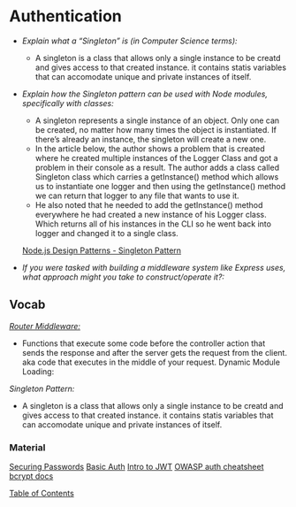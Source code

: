 # Authentication

- _Explain what a “Singleton” is (in Computer Science terms):_

  - A singleton is a class that allows only a single instance to be creatd and gives access to that created instance. it contains statis variables that can accomodate unique and private instances of itself.

- _Explain how the Singleton pattern can be used with Node modules, specifically with classes:_

  - A singleton represents a single instance of an object. Only one can be created, no matter how many times the object is instantiated. If there’s already an instance, the singleton will create a new one.
  - In the article below, the author shows a problem that is created where he created multiple instances of the Logger Class and got a problem in their console as a result. The author adds a class called Singleton class which carries a getInstance() method which allows us to instantiate one logger and then using the getInstance() method we can return that logger to any file that wants to use it.
  - He also noted that he needed to add the getInstance() method everywhere he had created a new instance of his Logger class. Which returns all of his instances in the CLI so he went back into logger and changed it to a single class.

  [Node.js Design Patterns - Singleton Pattern](https://medium.com/@maheshkumawat_83392/node-js-design-patterns-singleton-pattern-series-1-1e0ab71e3edf)

- _If you were tasked with building a middleware system like Express uses, what approach might you take to construct/operate it?:_

## Vocab

[_Router Middleware:_](https://blog.webdevsimplified.com/2019-12/express-middleware-in-depth/)

- Functions that execute some code before the controller action that sends the response and after the server gets the request from the client. aka code that executes in the middle of your request.
  Dynamic Module Loading:

_Singleton Pattern:_

- A singleton is a class that allows only a single instance to be creatd and gives access to that created instance. it contains statis variables that can accomodate unique and private instances of itself.

### Material

[Securing Passwords](https://cheatsheetseries.owasp.org/cheatsheets/Authentication_Cheat_Sheet.html)
[Basic Auth](https://en.wikipedia.org/wiki/Basic_access_authentication)
[Intro to JWT](https://jwt.io/introduction/)
[OWASP auth cheatsheet](https://cheatsheetseries.owasp.org/cheatsheets/Authentication_Cheat_Sheet.html)
[bcrypt docs](https://www.npmjs.com/package/bcrypt)

[Table of Contents](../README.md)
